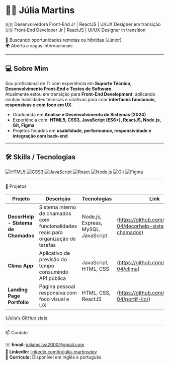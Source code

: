# 👩‍💻 Júlia Martins

🇧🇷 Desenvolvedora Front-End Jr | ReactJS | UI/UX Designer em transição  
🇺🇸 Front-End Developer Jr | ReactJS | UI/UX Designer in transition  

🎯 Buscando oportunidades remotas ou híbridas (Júnior)  
🌍 Aberta a vagas internacionais  

---

## 💻 Sobre Mim

Sou profissional de TI com experiência em **Suporte Técnico, Desenvolvimento Front-End e Testes de Software**.  
Atualmente estou em transição para **Front-End Development**, aplicando minhas habilidades técnicas e criativas para criar **interfaces funcionais, responsivas e com foco em UX**.  

- Graduanda em **Análise e Desenvolvimento de Sistemas (2024)**  
- Experiência com: **HTML5, CSS3, JavaScript (ES6+), ReactJS, Node.js, Git, Figma**  
- Projetos focados em **usabilidade, performance, responsividade e integração com back-end**  

---

## 🛠 Skills / Tecnologias

![HTML5](https://img.shields.io/badge/HTML5-E34F26?style=flat-square&logo=html5&logoColor=white) 
![CSS3](https://img.shields.io/badge/CSS3-1572B6?style=flat-square&logo=css3&logoColor=white) 
![JavaScript](https://img.shields.io/badge/JavaScript-F7DF1E?style=flat-square&logo=javascript&logoColor=black) 
![React](https://img.shields.io/badge/React-61DAFB?style=flat-square&logo=react&logoColor=black) 
![Node.js](https://img.shields.io/badge/Node.js-339933?style=flat-square&logo=node.js&logoColor=white) 
![Git](https://img.shields.io/badge/Git-F05032?style=flat-square&logo=git&logoColor=white) 
![Figma](https://img.shields.io/badge/Figma-F24E1E?style=flat-square&logo=figma&logoColor=white)  

---

📂 Projetos

| Projeto | Descrição | Tecnologias | Link |
|---------|-----------|-------------|------|
| **DecorHelp - Sistema de Chamados** | Sistema interno de chamados com funcionalidades reais para organização de tarefas | Node.js, Express, MySQL, JavaScript | (https://github.com/juhmartins-04/decorhelp-sistema-chamados)|
| **Clima App** | Aplicativo de previsão do tempo consumindo API pública | JavaScript, HTML, CSS | (https://github.com/juhmartins-04/clima) 
**Landing Page Portfolio** | Página pessoal responsiva com foco visual e UX | HTML, CSS, ReactJS | (https://github.com/juhmartins-04/portif-lio/)


{[Julia's GitHub stats](https://github-readme-stats.vercel.app/api?username=juhmartins-04&show_icons=true&theme=radical&token=SEU_TOKEN_AQUI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)  

---

📫 Contato

✉️ **Email:** juliamsilva2000@gmail.com  
🔗 **LinkedIn:** [linkedin.com/in/julia-martinsdev](www.linkedin.com/in/julia-martinsdev)  
📄 **Currículo:** Disponível em inglês e português  

